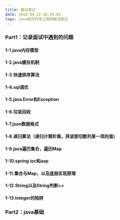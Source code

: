 ```yaml
---
title: 面试笔记
date: 2018-04-22 16:54:03
tags: java软件开发工程师面试笔记
---
```


### Part1：记录面试中遇到的问题
#### 1-1.java内存模型  
#### 1-2.java缓存机制
#### 1-3.快速排序算法
#### 1-4.sql调优
#### 1-5.java Error和Exception
#### 1-6.垃圾回收
#### 1-7.json数据格式
#### 1-8.递归算法（递归计算阶乘，菲波那切数列某一项的值）
#### 1-9.java遍历集合，遍历Map
#### 1-10.spring ioc和aop
#### 1-11.集合与Map，以及底层实现原理
#### 1-12.String以及String判断==
#### 1-13.Integer的陷阱

### Part2：java基础